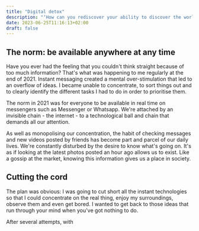 ```yaml
---
title: "Digital detox"
description: "‘How can you rediscover your ability to discover the world? Stimulate your creativity. Becoming aware of the world around us?"
date: 2023-06-25T11:16:13+02:00 
draft: false
---
```


## The norm: be available anywhere at any time

Have you ever had the feeling that you couldn't think straight because of too much information? That's what was happening to me regularly at the end of 2021. Instant messaging created a mental over-stimulation that led to an overflow of ideas. I became unable to concentrate, to sort things out and to clearly identify the different tasks I had to do in order to prioritise them.

The norm in 2021 was for everyone to be available in real time on messengers such as Messenger or Whatsapp. We're attached by an invisible chain - the internet - to a technological ball and chain that demands all our attention. 

As well as monopolising our concentration, the habit of checking messages and new videos posted by friends has become part and parcel of our daily lives. We're constantly disturbed by the desire to know what's going on. It's as if looking at the latest photos posted an hour ago allows us to exist. Like a gossip at the market, knowing this information gives us a place in society.

## Cutting the cord

The plan was obvious: I was going to cut short all the instant technologies so that I could concentrate on the real thing, enjoy my surroundings, observe them and even get bored. 
I wanted to get back to those ideas that run through your mind when you've got nothing to do.

After several attempts, with

<!-- 
Mais ce

Créativité
Bon ennuie 
Fatigue
Esprit concentré sur les taches qui importent


"Sursollicitation Messenger et Whatsapp.
Dérangé tout le temps.
Envie de consulter en permanence.
Multitâche fatiguante dans les transports et en déplacement." -->